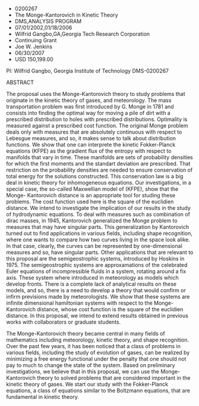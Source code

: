 
* 0200267
* The Monge-Kantorovich in Kinetic Theory
* DMS,ANALYSIS PROGRAM
* 07/01/2002,01/18/2006
* Wilfrid Gangbo,GA,Georgia Tech Research Corporation
* Continuing Grant
* Joe W. Jenkins
* 06/30/2007
* USD 150,199.00

PI: Wilfrid Gangbo, Georgia Institute of Technology DMS-0200267

ABSTRACT

The proposal uses the Monge-Kantorovich theory to study problems that originate
in the kinetic theory of gases, and meteorology. The mass transportation problem
was first introduced by G. Monge in 1781 and consists into finding the optimal
way for moving a pile of dirt with a prescribed distribution to holes with
prescribed distributions. Optimality is measured against a prescribed cost
function. The original Monge problem deals only with measures that are
absolutely continuous with respect to Lebesgue measures, and so, it makes sense
to talk about distribution functions. We show that one can interprete the
kinetic Fokker-Planck equations (KFPE) as the gradient flux of the entropy with
respect to manifolds that vary in time. These manifolds are sets of probability
densities for which the first moments and the standart deviation are prescribed.
That restriction on the probability densities are needed to ensure conservation
of total energy for the solutions constructed. This conservation law is a big
deal in kinetic theory for inhomogeneous equations. Our investigations, in a
special case, the so-called Maxwellian model of (KFPE), show that the Monge-
Kantorovich distance is an appropriate tool for studing these problems. The cost
function used here is the square of the euclidien distance. We intend to
investigate the implication of our results in the study of hydrodynamic
equations. To deal with measures such as combination of dirac masses, in 1945,
Kantorovich generalized the Monge problem to measures that may have singular
parts. This generalization by Kantorovich turned out to find applications in
various fields, including shape recognition, where one wants to compare how two
curves living in the space look alike. In that case, clearly, the curves can be
represented by one-dimensional measures and so, have singular parts. Other
applications that are relevant to this proposal are the semigeostrophic systems,
introduced by Hoskins in 1975. The semigeostrophic systems are approxamations of
the celebrated Euler equations of incompressible fluids in a system, rotating
around a fix axis. These system where introduced in meteorology as models which
develop fronts. There is a complete lack of analytical results on these models,
and so, there is a need to develop a theory that would confirm or infirm
previsions made by meteorologists. We show that these systems are infinite
dimensional hamiltonian systems with respect to the Monge-Kantorovich distance,
whose cost function is the square of the euclidien distance. In this proposal,
we intend to extend results obtained in previous works with collaborators or
graduate students.

The Monge-Kantorovich theory became central in many fields of mathematics
including meteorology, kinetic theory, and shape recognition. Over the past few
years, it has been noticed that a class of problems in various fields, including
the study of evolution of gases, can be realized by minimizing a free energy
functional under the penalty that one should not pay to much to change the state
of the system. Based on preliminary investigations, we believe that in this
proposal, we can use the Monge-Kantorovich theory to solved problems that are
considered important in the kinetic theory of gases. We start our study with the
Fokker-Planck equations, a class of equations similar to the Boltzmann
equations, that are fundamental in kinetic theory.





